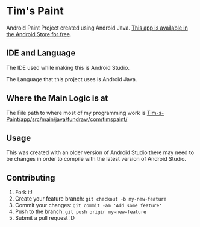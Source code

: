 # Tim's Paint
Android Paint Project created using Android Java. [This app is available in the Android Store for free](https://play.google.com/store/apps/details?id=fundraw.com.timspaint&hl=en).

## IDE and Language 
The IDE used while making this is Android Studio.

The Language that this project uses is Android Java.

## Where the Main Logic is at
The File path to where most of my programming work is [Tim-s-Paint/app/src/main/java/fundraw/com/timspaint/](https://github.com/timothy/Tim-s-Paint/tree/master/app/src/main/java/fundraw/com/timspaint)

## Usage

This was created with an older version of Android Studio there may need to be changes in order to compile with the latest version of Android Studio.

## Contributing

1. Fork it!
2. Create your feature branch: `git checkout -b my-new-feature`
3. Commit your changes: `git commit -am 'Add some feature'`
4. Push to the branch: `git push origin my-new-feature`
5. Submit a pull request :D
